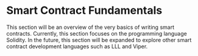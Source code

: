 # Smart Contract Fundamentals

This section will be an overview of the very basics of writing smart contracts. Currently, this section focuses on the programming language Solidity. In the future, this section will be expanded to explore other smart contract development languages such as LLL and Viper.

